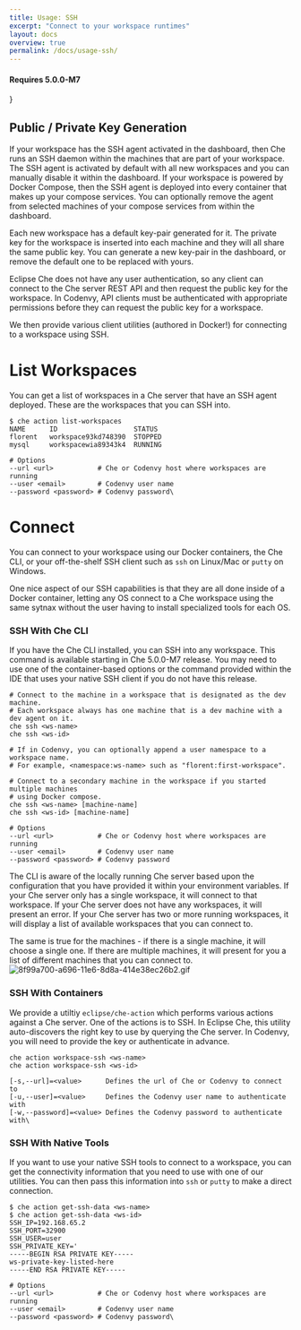 ```yaml
---
title: Usage: SSH
excerpt: "Connect to your workspace runtimes"
layout: docs
overview: true
permalink: /docs/usage-ssh/
---
```

#### Requires 5.0.0-M7
}  

## Public / Private Key Generation
If your workspace has the SSH agent activated in the dashboard, then Che runs an SSH daemon within the machines that are part of your workspace. The SSH agent is activated by default with all new workspaces and you can manually disable it within the dashboard. If your workspace is powered by Docker Compose, then the SSH agent is deployed into every container that makes up your compose services. You can optionally remove the agent from selected machines of your compose services from within the dashboard.

Each new workspace has a default key-pair generated for it. The private key for the workspace is inserted into each machine and they will all share the same public key. You can generate a new key-pair in the dashboard, or remove the default one to be replaced with yours.

Eclipse Che does not have any user authentication, so any client can connect to the Che server REST API and then request the public key for the workspace. In Codenvy, API clients must be authenticated with appropriate permissions before they can request the public key for a workspace.

We then provide various client utilities (authored in Docker!) for connecting to a workspace using SSH.
# List Workspaces  
You can get a list of workspaces in a Che server that have an SSH agent deployed. These are the workspaces that you can SSH into.
```shell  
$ che action list-workspaces
NAME      ID                   STATUS
florent   workspace93kd748390  STOPPED
mysql     workspacewia89343k4  RUNNING

# Options
--url <url>           # Che or Codenvy host where workspaces are running
--user <email>        # Codenvy user name
--password <password> # Codenvy password\
```

# Connect  
You can connect to your workspace using our Docker containers, the Che CLI, or your off-the-shelf SSH client such as `ssh` on Linux/Mac or `putty` on Windows.

One nice aspect of our SSH capabilities is that they are all done inside of a Docker container, letting any OS connect to a Che workspace using the same sytnax without the user having to install specialized tools for each OS.

### SSH With Che CLI
If you have the Che CLI installed, you can SSH into any workspace. This command is available starting in Che 5.0.0-M7 release. You may need to use one of the container-based options or the command provided within the IDE that uses your native SSH client if you do not have this release.
```shell  
# Connect to the machine in a workspace that is designated as the dev machine.
# Each workspace always has one machine that is a dev machine with a dev agent on it.
che ssh <ws-name>
che ssh <ws-id>

# If in Codenvy, you can optionally append a user namespace to a workspace name.
# For example, <namespace:ws-name> such as "florent:first-workspace".

# Connect to a secondary machine in the workspace if you started multiple machines
# using Docker compose.
che ssh <ws-name> [machine-name]
che ssh <ws-id> [machine-name]

# Options
--url <url>           # Che or Codenvy host where workspaces are running
--user <email>        # Codenvy user name
--password <password> # Codenvy password
```
The CLI is aware of the locally running Che server based upon the configuration that you have provided it within your environment variables. If your Che server only has a single workspace, it will connect to that workspace. If your Che server does not have any workspaces, it will present an error. If your Che server has two or more running workspaces, it will display a list of available workspaces that you can connect to.

The same is true for the machines - if there is a single machine, it will choose a single one. If there are multiple machines, it will present for you a list of different machines that you can connect to.
![8f99a700-a696-11e6-8d8a-414e38ec26b2.gif](images/8f99a700-a696-11e6-8d8a-414e38ec26b2.gif)
### SSH With Containers
We provide a utiltiy `eclipse/che-action` which performs various actions against a Che server. One of the actions is to SSH. In Eclipse Che, this utility auto-discovers the right key to use by querying the Che server. In Codenvy, you will need to provide the key or authenticate in advance.
```shell  
che action workspace-ssh <ws-name>
che action workspace-ssh <ws-id>

[-s,--url]=<value>      Defines the url of Che or Codenvy to connect to
[-u,--user]=<value>     Defines the Codenvy user name to authenticate with
[-w,--password]=<value> Defines the Codenvy password to authenticate with\
```
### SSH With Native Tools
If you want to use your native SSH tools to connect to a workspace, you can get the connectivity information that you need to use with one of our utilities. You can then pass this information into `ssh` or `putty` to make a direct connection.
```text  
$ che action get-ssh-data <ws-name>
$ che action get-ssh-data <ws-id>
SSH_IP=192.168.65.2
SSH_PORT=32900
SSH_USER=user
SSH_PRIVATE_KEY='
-----BEGIN RSA PRIVATE KEY-----
ws-private-key-listed-here
-----END RSA PRIVATE KEY-----

# Options
--url <url>           # Che or Codenvy host where workspaces are running
--user <email>        # Codenvy user name
--password <password> # Codenvy password\
```
